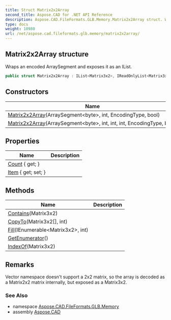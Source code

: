 ```yaml
---
title: Struct Matrix2x2Array
second_title: Aspose.CAD for .NET API Reference
description: Aspose.CAD.FileFormats.GLB.Memory.Matrix2x2Array struct. Wraps an encoded ArraySegment and exposes it as an IList
type: docs
weight: 10980
url: /net/aspose.cad.fileformats.glb.memory/matrix2x2array/
---
```

## Matrix2x2Array structure

Wraps an encoded ArraySegment and exposes it as an IList.

```csharp
public struct Matrix2x2Array : IList<Matrix3x2>, IReadOnlyList<Matrix3x2>
```

## Constructors

| Name | Description |
| --- | --- |
| [Matrix2x2Array](matrix2x2array/#constructor)(ArraySegment&lt;byte&gt;, int, EncodingType, bool) |  |
| [Matrix2x2Array](matrix2x2array/#constructor_1)(ArraySegment&lt;byte&gt;, int, int, int, EncodingType, bool) |  |

## Properties

| Name | Description |
| --- | --- |
| [Count](../../aspose.cad.fileformats.glb.memory/matrix2x2array/count/) { get; } |  |
| [Item](../../aspose.cad.fileformats.glb.memory/matrix2x2array/item/) { get; set; } |  |

## Methods

| Name | Description |
| --- | --- |
| [Contains](../../aspose.cad.fileformats.glb.memory/matrix2x2array/contains/)(Matrix3x2) |  |
| [CopyTo](../../aspose.cad.fileformats.glb.memory/matrix2x2array/copyto/)(Matrix3x2[], int) |  |
| [Fill](../../aspose.cad.fileformats.glb.memory/matrix2x2array/fill/)(IEnumerable&lt;Matrix3x2&gt;, int) |  |
| [GetEnumerator](../../aspose.cad.fileformats.glb.memory/matrix2x2array/getenumerator/)() |  |
| [IndexOf](../../aspose.cad.fileformats.glb.memory/matrix2x2array/indexof/)(Matrix3x2) |  |

## Remarks

Vector namespace doesn't support a 2x2 matrix, so the array is decoded as a Matrix2x2 matrix internally, but exposed as a Matrix3x2.

### See Also

* namespace [Aspose.CAD.FileFormats.GLB.Memory](../../aspose.cad.fileformats.glb.memory/)
* assembly [Aspose.CAD](../../)


